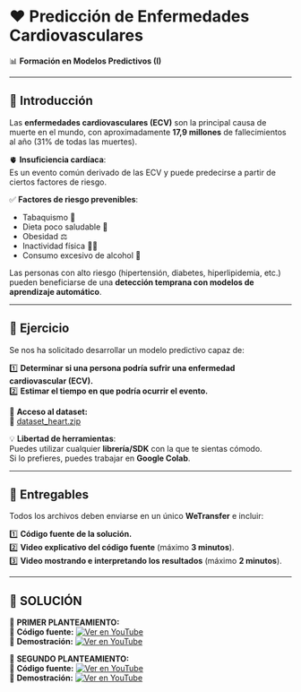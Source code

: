 # ❤️ Predicción de Enfermedades Cardiovasculares  
📊 **Formación en Modelos Predictivos (I)**  

---

## **📝 Introducción**  
Las **enfermedades cardiovasculares (ECV)** son la principal causa de muerte en el mundo, con aproximadamente **17,9 millones** de fallecimientos al año (31% de todas las muertes).  

🫀 **Insuficiencia cardíaca**:  
Es un evento común derivado de las ECV y puede predecirse a partir de ciertos factores de riesgo.  

✅ **Factores de riesgo prevenibles**:  
- Tabaquismo 🚬  
- Dieta poco saludable 🍔  
- Obesidad ⚖️  
- Inactividad física 🏃‍♂️  
- Consumo excesivo de alcohol 🍷  

Las personas con alto riesgo (hipertensión, diabetes, hiperlipidemia, etc.) pueden beneficiarse de una **detección temprana con modelos de aprendizaje automático**.  

---

## **🎯 Ejercicio**  
Se nos ha solicitado desarrollar un modelo predictivo capaz de:  

1️⃣ **Determinar si una persona podría sufrir una enfermedad cardiovascular (ECV).**  
2️⃣ **Estimar el tiempo en que podría ocurrir el evento.**  

📂 **Acceso al dataset:**  
🔗 [dataset_heart.zip](https://apioverstand.es/training/dataset_heart.zip)  

💡 **Libertad de herramientas**:  
Puedes utilizar cualquier **librería/SDK** con la que te sientas cómodo.  
Si lo prefieres, puedes trabajar en **Google Colab**.  

---

## **📂 Entregables**  
Todos los archivos deben enviarse en un único **WeTransfer** e incluir:  

1️⃣ **Código fuente de la solución.**  
2️⃣ **Video explicativo del código fuente** (máximo **3 minutos**).  
3️⃣ **Video mostrando e interpretando los resultados** (máximo **2 minutos**).  

---

## **🎥 SOLUCIÓN**  
📌 **PRIMER PLANTEAMIENTO:**  
🔹 **Código fuente:** [![Ver en YouTube](https://img.shields.io/badge/🎥%20Ver%20Video-red?logo=youtube&logoColor=white)](https://youtu.be/2WWKtM6aVJg?si=_vVlBBYrvKfg8BfL)  
🔹 **Demostración:** [![Ver en YouTube](https://img.shields.io/badge/🎥%20Ver%20Video-red?logo=youtube&logoColor=white)](https://youtu.be/Wg3HoWmUBgQ?si=b9Wl5NHpkkRaHceQ)  

📌 **SEGUNDO PLANTEAMIENTO:**  
🔹 **Código fuente:** [![Ver en YouTube](https://img.shields.io/badge/🎥%20Ver%20Video-red?logo=youtube&logoColor=white)](https://youtu.be/IASxO5r3tsE?si=0jp0KGLaGcJrOoWB)  
🔹 **Demostración:**  [![Ver en YouTube](https://img.shields.io/badge/🎥%20Ver%20Video-red?logo=youtube&logoColor=white)](https://youtu.be/Qr7zjI7w0F8?si=5TriJMghhju2tV3p)  



